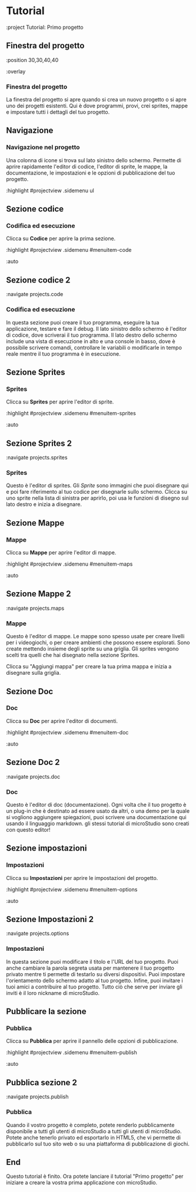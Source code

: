 # Tutorial

:project Tutorial: Primo progetto

## Finestra del progetto

:position 30,30,40,40

:overlay

### Finestra del progetto

La finestra del progetto si apre quando si crea un nuovo progetto o si apre uno dei
progetti esistenti. Qui è dove programmi, provi, crei sprites,
mappe e impostare tutti i dettagli del tuo progetto.

## Navigazione

### Navigazione nel progetto

Una colonna di icone si trova sul lato sinistro dello schermo. Permette di
aprire rapidamente l'editor di codice, l'editor di sprite, le mappe, la documentazione, le impostazioni e le opzioni di pubblicazione
del tuo progetto.

:highlight #projectview .sidemenu ul


## Sezione codice

### Codifica ed esecuzione

Clicca su **Codice** per aprire la prima sezione.

:highlight #projectview .sidemenu #menuitem-code

:auto


## Sezione codice 2

:navigate projects.code

### Codifica ed esecuzione

In questa sezione puoi creare il tuo programma, eseguire la tua applicazione, testare e fare il debug.
Il lato sinistro dello schermo è l'editor di codice, dove scriverai il tuo programma.
Il lato destro dello schermo include una vista di esecuzione in alto e una console
in basso, dove è possibile scrivere comandi, controllare le variabili o modificarle in tempo reale
mentre il tuo programma è in esecuzione.

## Sezione Sprites

### Sprites

Clicca su **Sprites** per aprire l'editor di sprite.

:highlight #projectview .sidemenu #menuitem-sprites

:auto

## Sezione Sprites 2

:navigate projects.sprites

### Sprites

Questo è l'editor di sprites. Gli *Sprite* sono immagini che puoi disegnare qui e poi
fare riferimento al tuo codice per disegnarle sullo schermo. Clicca su uno sprite nella lista di sinistra
per aprirlo, poi usa le funzioni di disegno sul lato destro e inizia a disegnare.

## Sezione Mappe

### Mappe

Clicca su **Mappe** per aprire l'editor di mappe.

:highlight #projectview .sidemenu #menuitem-maps

:auto

## Sezione Mappe 2

:navigate projects.maps

### Mappe

Questo è l'editor di mappe. Le mappe sono spesso usate per creare livelli per i videogiochi, o per
creare ambienti che possono essere esplorati. Sono create mettendo insieme degli sprite
su una griglia. Gli sprites vengono scelti tra quelli che hai disegnato nella sezione Sprites.

Clicca su "Aggiungi mappa" per creare la tua prima mappa e inizia a disegnare sulla griglia.

## Sezione Doc

### Doc

Clicca su **Doc** per aprire l'editor di documenti.

:highlight #projectview .sidemenu #menuitem-doc

:auto

## Sezione Doc 2

:navigate projects.doc

### Doc

Questo è l'editor di doc (documentazione). Ogni volta che il tuo progetto è un plug-in che
è destinato ad essere usato da altri, o una demo per la quale si vogliono aggiungere spiegazioni,
puoi scrivere una documentazione qui usando il linguaggio markdown. gli stessi tutorial di microStudio
sono creati con questo editor!

## Sezione impostazioni

### Impostazioni

Clicca su **Impostazioni** per aprire le impostazioni del progetto.

:highlight #projectview .sidemenu #menuitem-options

:auto

## Sezione Impostazioni 2

:navigate projects.options

### Impostazioni

In questa sezione puoi modificare il titolo e l'URL del tuo progetto. Puoi anche
cambiare la parola segreta usata per mantenere il tuo progetto privato mentre ti permette di testarlo su
diversi dispositivi. Puoi impostare l'orientamento dello schermo adatto al tuo progetto. Infine,
puoi invitare i tuoi amici a contribuire al tuo progetto. Tutto ciò che serve per inviare gli inviti è il loro
nickname di microStudio.

## Pubblicare la sezione

### Pubblica

Clicca su **Pubblica** per aprire il pannello delle opzioni di pubblicazione.

:highlight #projectview .sidemenu #menuitem-publish

:auto

## Pubblica sezione 2

:navigate projects.publish

### Pubblica

Quando il vostro progetto è completo, potete renderlo pubblicamente disponibile a tutti gli utenti di microStudio
a tutti gli utenti di microStudio. Potete anche tenerlo privato ed esportarlo in HTML5, che vi permette di pubblicarlo
sul tuo sito web o su una piattaforma di pubblicazione di giochi.


## End

Questo tutorial è finito. Ora potete lanciare il tutorial "Primo progetto" per iniziare a creare
la vostra prima applicazione con microStudio.




